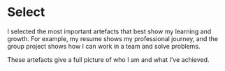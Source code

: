 # Select

I selected the most important artefacts that best show my learning and growth. For example, my resume shows my professional journey, and the group project shows how I can work in a team and solve problems.

These artefacts give a full picture of who I am and what I’ve achieved.
